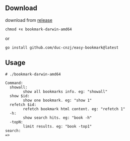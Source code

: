
## Download

download from [release](https://github.com/DuC-cnZj/ChromeBookmarksSearch/releases)

```shell
chmod +x bookmark-darwin-amd64
```

or

```shell
go install github.com/duc-cnzj/easy-bookmark@latest
```

## Usage

```shell
# ./bookmark-darwin-amd64

Command:
  showall:
        show all bookmarks info. eg: "showall"
  show $id:
        show one bookmark. eg: "show 1"
  refetch $id:
        refetch bookmark html content. eg: "refetch 1"
  -h:
        show search hits. eg: "book -h"
  -topN:
        limit results. eg: "book -top1"
search:
=> 
```


